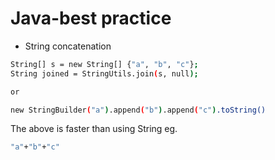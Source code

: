 Java-best practice
==================

* String concatenation

```sh
String[] s = new String[] {"a", "b", "c"};
String joined = StringUtils.join(s, null);

or

new StringBuilder("a").append("b").append("c").toString()
```

The above is faster than using String eg.

```sh
"a"+"b"+"c"
```


